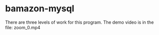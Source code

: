 # bamazon-mysql
There are three levels of work for this program.
The demo video is in the file: zoom_0.mp4


